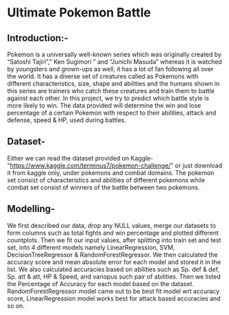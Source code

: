 # Ultimate Pokemon Battle

## Introduction:-

Pokemon is a universally well-known series which was originally created by “Satoshi Tajiri”,” Ken Sugimori ” and “Junichi Masuda” whereas it is watched by youngsters and grown-ups as well, it has a lot of fan following all over the world. It has a diverse set of creatures called as Pokemons with different characteristics, size, shape and abilities and the humans shown in this series are trainers who catch these creatures and train them to battle against each other.
In this project, we try to predict which battle style is more likely to win. The data provided will determine the win and lose percentage of a certain Pokemon with respect to their abilities, attack and defense, speed & HP, used during battles.

## Dataset-

Either we can read the dataset provided on Kaggle-"https://www.kaggle.com/terminus7/pokemon-challenge/" or just download it from kaggle only, under pokemons and combat domains. The pokemon set consist of characteristics and abilities of different pokemons while combat set consist of winners of the battle between two pokemons.

## Modelling-

We first described our data, drop any NULL values, merge our datasets to form columns such as total fights and win percentage and plotted different countplots.
Then we fit our input values, after splitting into train set and test set, into 4 different models namely LinearRegression, SVM, DecisionTreeRegressor & RandomForestRegressor. We then calculated the accuracy score and mean absolute error for each model and stored it in the list. We also calculated accuracies based on abilities such as Sp. def & def, Sp. att & att, HP & Speed, and variopus such pair of abilities. Then we listed the Percentage of Accuracy for each model based on the dataset. RandomForestRegressor model came out to be best fit model wrt accuracy score, LinearRegression model works best for attack based accuracies and so on.

